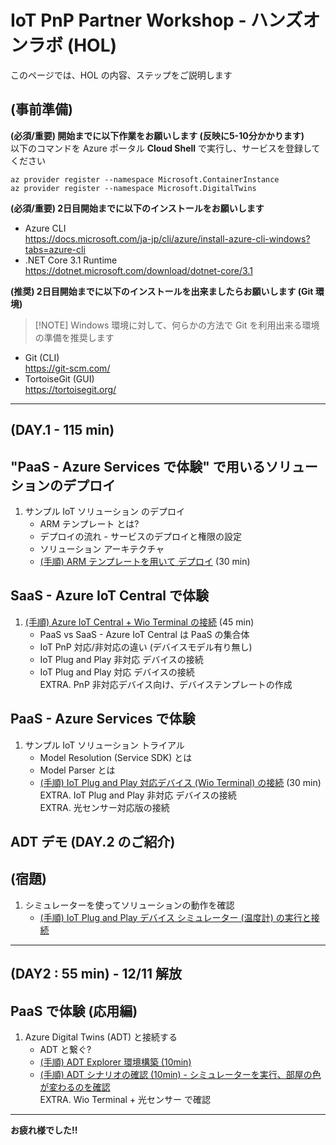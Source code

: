 # IoT PnP Partner Workshop - ハンズオンラボ (HOL)

このページでは、HOL の内容、ステップをご説明します

## (事前準備)
**(必須/重要) 開始までに以下作業をお願いします (反映に5-10分かかります)**  
以下のコマンドを Azure ポータル **Cloud Shell** で実行し、サービスを登録してください  
```
az provider register --namespace Microsoft.ContainerInstance  
az provider register --namespace Microsoft.DigitalTwins  
```

**(必須/重要) 2日目開始までに以下のインストールをお願いします**  

- Azure CLI  
https://docs.microsoft.com/ja-jp/cli/azure/install-azure-cli-windows?tabs=azure-cli
- .NET Core 3.1 Runtime  
https://dotnet.microsoft.com/download/dotnet-core/3.1

**(推奨) 2日目開始までに以下のインストールを出来ましたらお願いします (Git 環境)**  
> [!NOTE] Windows 環境に対して、何らかの方法で Git を利用出来る環境の準備を推奨します  

- Git (CLI)    
https://git-scm.com/  
- TortoiseGit (GUI)  
https://tortoisegit.org/  


***  

## (DAY.1 - 115 min)
## "PaaS - Azure Services で体験" で用いるソリューションのデプロイ  
1. サンプル IoT ソリューション のデプロイ
    - ARM テンプレート とは?  
    - デプロイの流れ - サービスのデプロイと権限の設定
    - ソリューション アーキテクチャ
    - [(手順) ARM テンプレートを用いて デプロイ](./deployment/) (30 min)

## SaaS - Azure IoT Central で体験  
1. [(手順) Azure IoT Central + Wio Terminal の接続](./wioterminal/) (45 min)  
    - PaaS vs SaaS - Azure IoT Central は PaaS の集合体  
    - IoT PnP 対応/非対応の違い (デバイスモデル有り無し)  
    - IoT Plug and Play 非対応 デバイスの接続  
    - IoT Plug and Play 対応 デバイスの接続  
    EXTRA. PnP 非対応デバイス向け、デバイステンプレートの作成  

## PaaS - Azure Services で体験
1. サンプル IoT ソリューション トライアル
    - Model Resolution (Service SDK) とは  
    - Model Parser とは
    - [(手順) IoT Plug and Play 対応デバイス (Wio Terminal) の接続](./wioterminal/sample.md) (30 min)  
    EXTRA. IoT Plug and Play 非対応 デバイスの接続  
    EXTRA. 光センサー対応版の接続  

## ADT デモ (DAY.2 のご紹介)  

## (宿題)  
1. シミュレーターを使ってソリューションの動作を確認  
    - [(手順) IoT Plug and Play デバイス シミュレーター (温度計) の実行と接続](./simulator/)  

***  

## (DAY2 : 55 min) - **12/11 解放**  
## PaaS で体験 (応用編)
1. Azure Digital Twins (ADT) と接続する
    - ADT と繋ぐ?
    - [(手順) ADT Explorer 環境構築 (10min)](./adt/explorer.md)
    - [(手順) ADT シナリオの確認 (10min) - シミュレーターを実行、部屋の色が変わるのを確認](./adt/)  
    EXTRA. Wio Terminal + 光センサー で確認  

***
**お疲れ様でした!!**  
